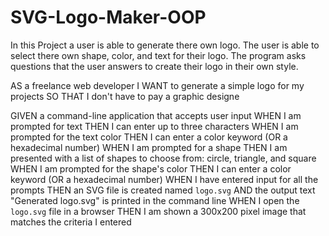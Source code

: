 # SVG-Logo-Maker-OOP


In this Project a user is able to generate there own logo. The user is able to select there own shape, color, and text for their logo.
The program asks questions that the user answers to create their logo in their own style.

AS a freelance web developer
I WANT to generate a simple logo for my projects
SO THAT I don't have to pay a graphic designe

GIVEN a command-line application that accepts user input
WHEN I am prompted for text
THEN I can enter up to three characters
WHEN I am prompted for the text color
THEN I can enter a color keyword (OR a hexadecimal number)
WHEN I am prompted for a shape
THEN I am presented with a list of shapes to choose from: circle, triangle, and square
WHEN I am prompted for the shape's color
THEN I can enter a color keyword (OR a hexadecimal number)
WHEN I have entered input for all the prompts
THEN an SVG file is created named `logo.svg`
AND the output text "Generated logo.svg" is printed in the command line
WHEN I open the `logo.svg` file in a browser
THEN I am shown a 300x200 pixel image that matches the criteria I entered
